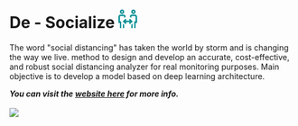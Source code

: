 # De - Socialize <img src=website/assets/img/distance.png width="33" title="De - Socialize" alt = "De-Socializr">
The word "social distancing" has taken the world by storm and is changing the way we live. method to design and develop an accurate, cost-effective, and robust social distancing analyzer for real monitoring purposes. Main objective is to develop a model based on deep learning architecture.

***You can visit the [website here](https://aakashmattoo.github.io/De-Socialize/website/index.html) for more info.***
<br>
<br>
<img src=intro.gif width="900">

